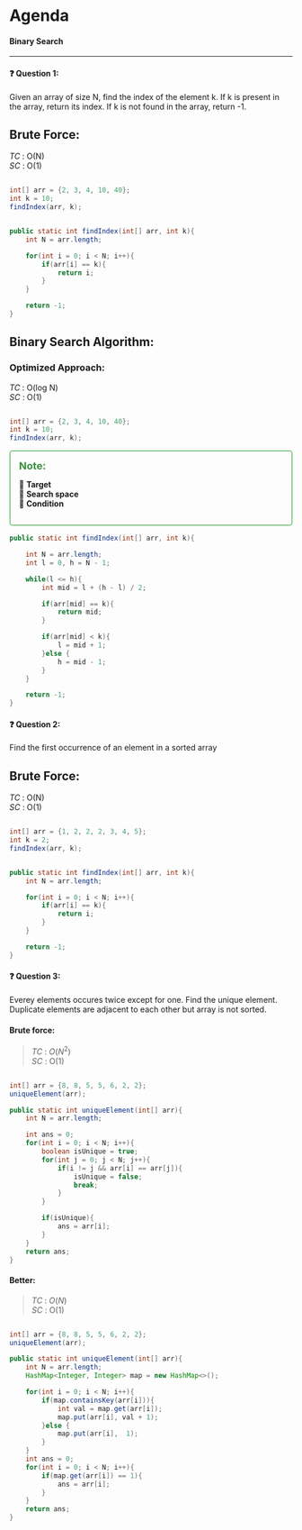 # Agenda
#### Binary Search


----


#### ❓ Question 1:

Given an array of size N, find the index of the element k. If k is present in the array, return its index. If k is not found in the array, return -1.

## Brute Force:

_TC_ : O(N)  
_SC_ : O(1)

```java

int[] arr = {2, 3, 4, 10, 40};
int k = 10;
findIndex(arr, k);

```

```java

public static int findIndex(int[] arr, int k){
    int N = arr.length;

    for(int i = 0; i < N; i++){
        if(arr[i] == k){
            return i;
        }
    }

    return -1;
}

```


## Binary Search Algorithm:

### Optimized Approach:

_TC_ : O(log N)  
_SC_ : O(1)

```java

int[] arr = {2, 3, 4, 10, 40};
int k = 10;
findIndex(arr, k);

```

<div style="margin-bottom : 15px; padding: 15px; border: 2px solid #81C784; border-radius: 5px;">
  <strong style="color: #388E3C; font-size: 18px;">Note:</strong>

🔹 **Target**  
🔸 **Search space**  
🔵 **Condition**

</div>

```java
public static int findIndex(int[] arr, int k){

    int N = arr.length;
    int l = 0, h = N - 1;

    while(l <= h){
        int mid = l + (h - l) / 2;

        if(arr[mid] == k){
            return mid;
        }

        if(arr[mid] < k){
            l = mid + 1;
        }else {
            h = mid - 1;
        }
    }

    return -1;
}
```

#### ❓ Question 2:

Find the first occurrence of an element in a sorted array

## Brute Force:

_TC_ : O(N)  
_SC_ : O(1)

```java

int[] arr = {1, 2, 2, 2, 3, 4, 5};
int k = 2;
findIndex(arr, k);

```

```java

public static int findIndex(int[] arr, int k){
    int N = arr.length;

    for(int i = 0; i < N; i++){
        if(arr[i] == k){
            return i;
        }
    }

    return -1;
}

```

#### ❓ Question 3:

Everey elements occures twice except for one. Find the unique element. Duplicate elements are adjacent to each other but array is not sorted.

#### Brute force:


> _TC_ : $O(N^2)$  
> _SC_ : O(1)

```java

int[] arr = {8, 8, 5, 5, 6, 2, 2};
uniqueElement(arr);

```
```java
public static int uniqueElement(int[] arr){
    int N = arr.length;

    int ans = 0;
    for(int i = 0; i < N; i++){
        boolean isUnique = true;
        for(int j = 0; j < N; j++){
            if(i != j && arr[i] == arr[j]){
                isUnique = false;
                break;
            }
        }

        if(isUnique){
            ans = arr[i];
        }
    }
    return ans;
}
```

#### Better:

> _TC_ : $O(N)$  
> _SC_ : O(1)

```java

int[] arr = {8, 8, 5, 5, 6, 2, 2};
uniqueElement(arr);

```

```java
public static int uniqueElement(int[] arr){
    int N = arr.length;
    HashMap<Integer, Integer> map = new HashMap<>();

    for(int i = 0; i < N; i++){
        if(map.containsKey(arr[i])){
            int val = map.get(arr[i]);
            map.put(arr[i], val + 1);
        }else {
            map.put(arr[i],  1);
        }
    }
    int ans = 0;
    for(int i = 0; i < N; i++){
        if(map.get(arr[i]) == 1){
            ans = arr[i];
        }
    }
    return ans;
}

```